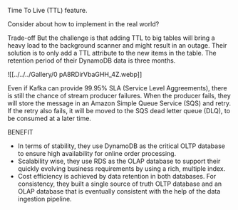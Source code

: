 Time To Live (TTL) feature.

Consider about how to implement in the real world?

Trade-off
But the challenge is that adding TTL to big tables will bring a heavy load to the background scanner and might result in an outage. Their solution is to only add a TTL attribute to the new items in the table. The retention period of their DynamoDB data is three months.


![[../../../Gallery/0 pA8RDirVbaGHH_4Z.webp]]

Even if Kafka can provide 99.95% SLA (Service Level Aggreements), there is still the chance of stream producer failures. When the producer fails, they will store the message in an Amazon Simple Queue Service (SQS) and retry. If the retry also fails, it will be moved to the SQS dead letter queue (DLQ), to be consumed at a later time.


BENEFIT
- In terms of stability, they use DynamoDB as the critical OLTP database to ensure high availability for online order processing.
- Scalability wise, they use RDS as the OLAP database to support their quickly evolving business requirements by using a rich, multiple index.
- Cost efficiency is achieved by data retention in both databases. For consistency, they built a single source of truth OLTP database and an OLAP database that is eventually consistent with the help of the data ingestion pipeline.


